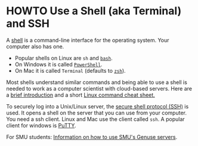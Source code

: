 # HOWTO Use a Shell (aka Terminal) and SSH

A [shell](https://en.wikipedia.org/wiki/Shell_(computing)) is a command-line interface for the operating system. Your computer also has one. 

* Popular shells on Linux are `sh` and [`bash`](https://www.gnu.org/software/bash/).
* On Windows it is called [`PowerShell`](https://learn.microsoft.com/en-us/powershell/).
* On Mac it is called `Terminal` (defaults to [`zsh`](https://zsh.sourceforge.io/)).

Most shells understand similar commands and being able to use a shell is needed to work as a computer 
scientist with cloud-based servers. Here are a [brief introduction](https://ubuntu.com/tutorials/command-line-for-beginners#1-overview) and
a short [Linux command cheat sheet.](https://files.fosswire.com/2007/08/fwunixref.pdf)

To securely log into a Unix/Linux server, the [secure shell protocol (SSH)](https://en.wikipedia.org/wiki/Secure_Shell) is used. It opens a shell on the server that you can use from your computer. You need a ssh client. Linux and Mac use
the client called `ssh`. A popular client for windows is [PuTTY](https://www.chiark.greenend.org.uk/~sgtatham/putty/).

For SMU students: [Information on how to use SMU's Genuse servers](https://www.smu.edu/OIT/Services/genuse).